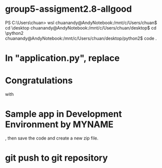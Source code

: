 # group5-assigment2.8-allgood
PS C:\Users\chuan> wsl
chuanandy@AndyNotebook:/mnt/c/Users/chuan$ cd \desktop
chuanandy@AndyNotebook:/mnt/c/Users/chuan/desktop$ cd \python2
chuanandy@AndyNotebook:/mnt/c/Users/chuan/desktop/python2$ code .
# In "application.py", replace <h1>Congratulations</h1> with <h1>Sample app in Development Environment by MYNAME</h1>, then save the code and create a new zip file.
# git push to git repository
